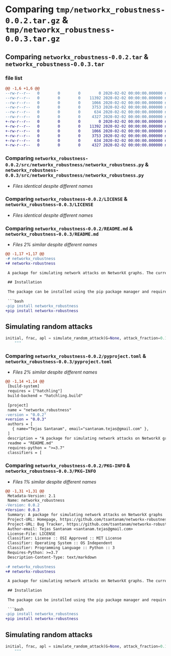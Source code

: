 # Comparing `tmp/networkx_robustness-0.0.2.tar.gz` & `tmp/networkx_robustness-0.0.3.tar.gz`

## Comparing `networkx_robustness-0.0.2.tar` & `networkx_robustness-0.0.3.tar`

### file list

```diff
@@ -1,6 +1,6 @@
--rw-r--r--   0        0        0        0 2020-02-02 00:00:00.000000 networkx_robustness-0.0.2/src/networkx_robustness/__init__.py
--rw-r--r--   0        0        0    11392 2020-02-02 00:00:00.000000 networkx_robustness-0.0.2/src/networkx_robustness/networkx_robustness.py
--rw-r--r--   0        0        0     1066 2020-02-02 00:00:00.000000 networkx_robustness-0.0.2/LICENSE
--rw-r--r--   0        0        0     3753 2020-02-02 00:00:00.000000 networkx_robustness-0.0.2/README.md
--rw-r--r--   0        0        0      634 2020-02-02 00:00:00.000000 networkx_robustness-0.0.2/pyproject.toml
--rw-r--r--   0        0        0     4327 2020-02-02 00:00:00.000000 networkx_robustness-0.0.2/PKG-INFO
+-rw-r--r--   0        0        0        0 2020-02-02 00:00:00.000000 networkx_robustness-0.0.3/src/networkx_robustness/__init__.py
+-rw-r--r--   0        0        0    11392 2020-02-02 00:00:00.000000 networkx_robustness-0.0.3/src/networkx_robustness/networkx_robustness.py
+-rw-r--r--   0        0        0     1066 2020-02-02 00:00:00.000000 networkx_robustness-0.0.3/LICENSE
+-rw-r--r--   0        0        0     3753 2020-02-02 00:00:00.000000 networkx_robustness-0.0.3/README.md
+-rw-r--r--   0        0        0      634 2020-02-02 00:00:00.000000 networkx_robustness-0.0.3/pyproject.toml
+-rw-r--r--   0        0        0     4327 2020-02-02 00:00:00.000000 networkx_robustness-0.0.3/PKG-INFO
```

### Comparing `networkx_robustness-0.0.2/src/networkx_robustness/networkx_robustness.py` & `networkx_robustness-0.0.3/src/networkx_robustness/networkx_robustness.py`

 * *Files identical despite different names*

### Comparing `networkx_robustness-0.0.2/LICENSE` & `networkx_robustness-0.0.3/LICENSE`

 * *Files identical despite different names*

### Comparing `networkx_robustness-0.0.2/README.md` & `networkx_robustness-0.0.3/README.md`

 * *Files 2% similar despite different names*

```diff
@@ -1,17 +1,17 @@
-# networkx_robustness
+# networkx-robustness
 
 A package for simulating network attacks on NetworkX graphs. The current supported attacks include random attacks and targeted attacks on nodes with the highest degree centrality, betweenness centrality, closeness centrality, and eigenvector centrality. Attack functions return the initial fraction of nodes in the giant component, a list of the fraction of nodes in the giant component after each node removal, and a list of the average path length in the giant component after each node removal.
 
 ## Installation
 
 The package can be installed using the pip package manager and requires Python 3.7 or greater.
 
 ```bash
-pip install networkx_robustness
+pip install networkx-robustness
 ```
 
 ## Simulating random attacks
 
 ```python
 initial, frac, apl = simulate_random_attack(G=None, attack_fraction=0.1, weight=None)
     """
```

### Comparing `networkx_robustness-0.0.2/pyproject.toml` & `networkx_robustness-0.0.3/pyproject.toml`

 * *Files 2% similar despite different names*

```diff
@@ -1,14 +1,14 @@
 [build-system]
 requires = ["hatchling"]
 build-backend = "hatchling.build"
 
 [project]
 name = "networkx_robustness"
-version = "0.0.2"
+version = "0.0.3"
 authors = [
   { name="Tejas Santanam", email="santanam.tejas@gmail.com" },
 ]
 description = "A package for simulating network attacks on NetworkX graphs"
 readme = "README.md"
 requires-python = ">=3.7"
 classifiers = [
```

### Comparing `networkx_robustness-0.0.2/PKG-INFO` & `networkx_robustness-0.0.3/PKG-INFO`

 * *Files 1% similar despite different names*

```diff
@@ -1,31 +1,31 @@
 Metadata-Version: 2.1
 Name: networkx_robustness
-Version: 0.0.2
+Version: 0.0.3
 Summary: A package for simulating network attacks on NetworkX graphs
 Project-URL: Homepage, https://github.com/tsantanam/networkx-robustness
 Project-URL: Bug Tracker, https://github.com/tsantanam/networkx-robustness/issues
 Author-email: Tejas Santanam <santanam.tejas@gmail.com>
 License-File: LICENSE
 Classifier: License :: OSI Approved :: MIT License
 Classifier: Operating System :: OS Independent
 Classifier: Programming Language :: Python :: 3
 Requires-Python: >=3.7
 Description-Content-Type: text/markdown
 
-# networkx_robustness
+# networkx-robustness
 
 A package for simulating network attacks on NetworkX graphs. The current supported attacks include random attacks and targeted attacks on nodes with the highest degree centrality, betweenness centrality, closeness centrality, and eigenvector centrality. Attack functions return the initial fraction of nodes in the giant component, a list of the fraction of nodes in the giant component after each node removal, and a list of the average path length in the giant component after each node removal.
 
 ## Installation
 
 The package can be installed using the pip package manager and requires Python 3.7 or greater.
 
 ```bash
-pip install networkx_robustness
+pip install networkx-robustness
 ```
 
 ## Simulating random attacks
 
 ```python
 initial, frac, apl = simulate_random_attack(G=None, attack_fraction=0.1, weight=None)
     """
```

